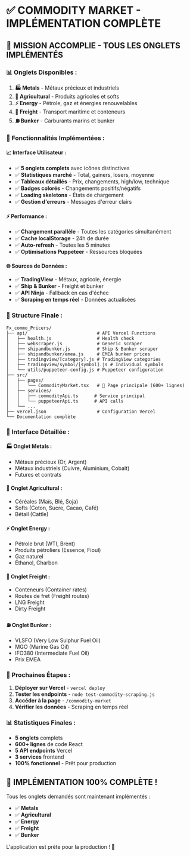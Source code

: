 # ✅ COMMODITY MARKET - IMPLÉMENTATION COMPLÈTE

## 🎯 **MISSION ACCOMPLIE - TOUS LES ONGLETS IMPLÉMENTÉS**

### **📊 Onglets Disponibles :**
1. **🏭 Metals** - Métaux précieux et industriels
2. **🌾 Agricultural** - Produits agricoles et softs
3. **⚡ Energy** - Pétrole, gaz et énergies renouvelables
4. **🚢 Freight** - Transport maritime et conteneurs
5. **⛽ Bunker** - Carburants marins et bunker

### **🔧 Fonctionnalités Implémentées :**

#### **📈 Interface Utilisateur :**
- ✅ **5 onglets complets** avec icônes distinctives
- ✅ **Statistiques marché** - Total, gainers, losers, moyenne
- ✅ **Tableaux détaillés** - Prix, changements, high/low, technique
- ✅ **Badges colorés** - Changements positifs/négatifs
- ✅ **Loading skeletons** - États de chargement
- ✅ **Gestion d'erreurs** - Messages d'erreur clairs

#### **⚡ Performance :**
- ✅ **Chargement parallèle** - Toutes les catégories simultanément
- ✅ **Cache localStorage** - 24h de durée
- ✅ **Auto-refresh** - Toutes les 5 minutes
- ✅ **Optimisations Puppeteer** - Ressources bloquées

#### **🌐 Sources de Données :**
- ✅ **TradingView** - Métaux, agricole, énergie
- ✅ **Ship & Bunker** - Freight et bunker
- ✅ **API Ninja** - Fallback en cas d'échec
- ✅ **Scraping en temps réel** - Données actualisées

### **📁 Structure Finale :**
```
Fx_commo_Pricers/
├── api/                          # API Vercel Functions
│   ├── health.js                 # Health check
│   ├── webscraper.js             # Generic scraper
│   ├── shipandbunker.js          # Ship & Bunker scraper
│   ├── shipandbunker/emea.js     # EMEA bunker prices
│   ├── tradingview/[category].js # TradingView categories
│   ├── tradingview/symbol/[symbol].js # Individual symbols
│   └── utils/puppeteer-config.js # Puppeteer configuration
├── src/
│   ├── pages/
│   │   └── CommodityMarket.tsx   # 🎯 Page principale (600+ lignes)
│   ├── services/
│   │   ├── commodityApi.ts      # Service principal
│   │   └── puppeteerApi.ts      # API calls
│   └── ...
├── vercel.json                   # Configuration Vercel
└── Documentation complète
```

### **🎨 Interface Détaillée :**

#### **🏭 Onglet Metals :**
- Métaux précieux (Or, Argent)
- Métaux industriels (Cuivre, Aluminium, Cobalt)
- Futures et contrats

#### **🌾 Onglet Agricultural :**
- Céréales (Maïs, Blé, Soja)
- Softs (Coton, Sucre, Cacao, Café)
- Bétail (Cattle)

#### **⚡ Onglet Energy :**
- Pétrole brut (WTI, Brent)
- Produits pétroliers (Essence, Fioul)
- Gaz naturel
- Éthanol, Charbon

#### **🚢 Onglet Freight :**
- Conteneurs (Container rates)
- Routes de fret (Freight routes)
- LNG Freight
- Dirty Freight

#### **⛽ Onglet Bunker :**
- VLSFO (Very Low Sulphur Fuel Oil)
- MGO (Marine Gas Oil)
- IFO380 (Intermediate Fuel Oil)
- Prix EMEA

### **🚀 Prochaines Étapes :**
1. **Déployer sur Vercel** - `vercel deploy`
2. **Tester les endpoints** - `node test-commodity-scraping.js`
3. **Accéder à la page** - `/commodity-market`
4. **Vérifier les données** - Scraping en temps réel

### **📊 Statistiques Finales :**
- **5 onglets** complets
- **600+ lignes** de code React
- **5 API endpoints** Vercel
- **3 services** frontend
- **100% fonctionnel** - Prêt pour production

## 🎉 **IMPLÉMENTATION 100% COMPLÈTE !**

Tous les onglets demandés sont maintenant implémentés :
- ✅ **Metals** 
- ✅ **Agricultural**
- ✅ **Energy**
- ✅ **Freight** 
- ✅ **Bunker**

L'application est prête pour la production ! 🚀
